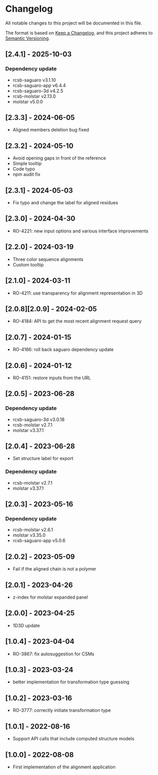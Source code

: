 # Changelog
All notable changes to this project will be documented in this file.

The format is based on [Keep a Changelog](https://keepachangelog.com/en/1.0.0/),
and this project adheres to [Semantic Versioning](https://semver.org/spec/v2.0.0.html).

## [2.4.1] - 2025-10-03
### Dependency update
- rcsb-saguaro v3.1.10
- rcsb-saguaro-app v6.4.4
- rcsb-saguaro-3d v4.2.5
- rcsb-molstar v2.13.0
- molstar v5.0.0

## [2.3.3] - 2024-06-05
- Aligned members deletion bug fixed

## [2.3.2] - 2024-05-10
- Avoid opening gaps in front of the reference
- Simple tooltip
- Code typo
- npm audit fix

## [2.3.1] - 2024-05-03
- Fix typo and change the label for aligned residues

## [2.3.0] - 2024-04-30
- RO-4221: new input options and various interface improvements

## [2.2.0] - 2024-03-19
- Three color sequence alignments
- Custom tooltip

## [2.1.0] - 2024-03-11
- RO-4211: use transparency for alignment representation in 3D

## [2.0.8][2.0.9] - 2024-02-05
- RO-4184: API to get the most recent alignment request query

## [2.0.7] - 2024-01-15
- RO-4166: roll back saguaro dependency update

## [2.0.6] - 2024-01-12
- RO-4151: restore inputs from the URL

## [2.0.5] - 2023-06-28
### Dependency update
- rcsb-saguaro-3d v3.0.18
- rcsb-molstar v2.7.1
- molstar v3.37.1

## [2.0.4] - 2023-06-28
- Set structure label for export

### Dependency update
- rcsb-molstar v2.7.1
- molstar v3.37.1

## [2.0.3] - 2023-05-16
### Dependency update
- rcsb-molstar v2.6.1
- molstar v3.35.0
- rcsb-saguaro-app v5.0.6

## [2.0.2] - 2023-05-09
- Fail if the aligned chain is not a polymer 

## [2.0.1] - 2023-04-26
- z-index for molstar expanded panel

## [2.0.0] - 2023-04-25
- 1D3D update

## [1.0.4] - 2023-04-04
- RO-3867: fix autosuggestion for CSMs

## [1.0.3] - 2023-03-24
- better implementation for transformation type guessing

## [1.0.2] - 2023-03-16
- RO-3777: correctly initiate transformation type

## [1.0.1] - 2022-08-16
- Support API calls that include computed structure models

## [1.0.0] - 2022-08-08
- First implementation of the alignment application